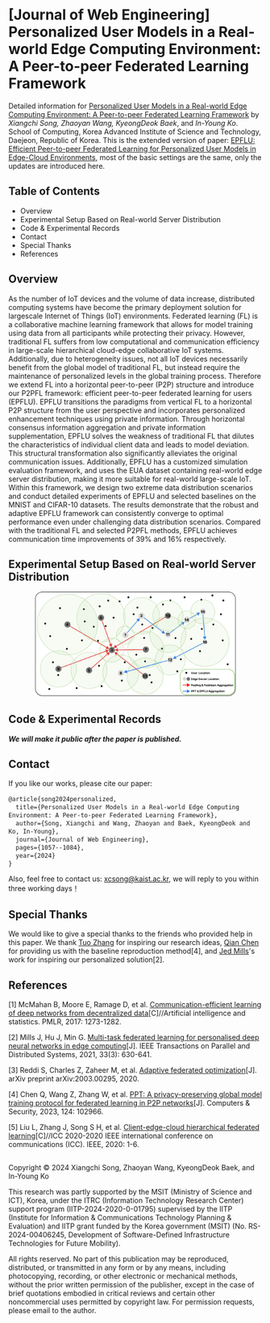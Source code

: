 # [Journal of Web Engineering] Personalized User Models in a Real-world Edge Computing Environment: A Peer-to-peer Federated Learning Framework

Detailed information for [Personalized User Models in a Real-world Edge Computing Environment: A Peer-to-peer Federated Learning Framework](https://journals.riverpublishers.com/index.php/JWE/article/view/28237) by *Xiangchi Song, Zhaoyan Wang, KyeongDeok Baek*, and *In-Young Ko*. School of Computing,  Korea Advanced Institute of Science and Technology,  Daejeon, Republic of Korea. This is the extended version of paper: [EPFLU: Efficient Peer-to-peer Federated Learning for Personalized User Models in Edge-Cloud Environments](https://link.springer.com/chapter/10.1007/978-3-031-75110-3_1), most of the basic settings are the same, only the updates are introduced here.

## Table of Contents
* Overview
* Experimental Setup Based on Real-world Server Distribution
* Code & Experimental Records
* Contact
* Special Thanks
* References


## Overview

As the number of IoT devices and the volume of data increase, distributed computing systems have become the primary deployment solution for largescale Internet of Things (IoT) environments. Federated learning (FL) is a collaborative machine learning framework that allows for model training using data from all participants while protecting their privacy. However, traditional FL suffers from low computational and communication efficiency in large-scale hierarchical cloud-edge collaborative IoT systems. Additionally, due to heterogeneity issues, not all IoT devices necessarily benefit from the global model of traditional FL, but instead require the maintenance of personalized levels in the global training process. Therefore we extend FL into a horizontal peer-to-peer (P2P) structure and introduce our P2PFL framework: efficient peer-to-peer federated learning for users (EPFLU). EPFLU transitions the paradigms from vertical FL to a horizontal P2P structure from the user perspective and incorporates personalized enhancement techniques using private information. Through horizontal consensus information aggregation and private information supplementation, EPFLU solves the weakness of traditional FL that dilutes the characteristics of individual client data and leads to model deviation. This structural transformation also significantly alleviates the original communication issues. Additionally, EPFLU has a customized simulation evaluation framework, and uses the EUA dataset containing real-world edge server distribution, making it more suitable for real-world large-scale IoT. Within this framework, we design two extreme data distribution scenarios and conduct detailed experiments of EPFLU and selected baselines on the MNIST and CIFAR-10 datasets. The results demonstrate that the robust and adaptive EPFLU framework can consistently converge to optimal performance even under challenging data distribution scenarios. Compared with the traditional FL and selected P2PFL methods, EPFLU achieves communication time improvements of 39% and 16% respectively.

## Experimental Setup Based on Real-world Server Distribution
<div align=center>
<img src="https://github.com/XiangchiSong/JWE_EPFLU/blob/main/Figures/EUA.png" alt="Image" width="400">
</div>

## Code & Experimental Records
***We will make it public after the paper is published.***

## Contact
If you like our works, please cite our paper:

```
@article{song2024personalized,
  title={Personalized User Models in a Real-world Edge Computing Environment: A Peer-to-peer Federated Learning Framework},
  author={Song, Xiangchi and Wang, Zhaoyan and Baek, KyeongDeok and Ko, In-Young},
  journal={Journal of Web Engineering},
  pages={1057--1084},
  year={2024}
}
```

Also, feel free to contact us: xcsong@kaist.ac.kr, we will reply to you within three working days！

## Special Thanks
We would like to give a special thanks to the friends who provided help in this paper. We thank [Tuo Zhang](https://tuo-zhang.com/) for inspiring our research ideas, [Qian Chen](https://kqkq926.github.io/) for providing us with the baseline reproduction method[4], and [Jed Mills](https://scholar.google.com/citations?user=30_1nBcAAAAJ&hl=zh-CN&oi=sra)'s work for inspiring our personalized solution[2].

## References
[1] McMahan B, Moore E, Ramage D, et al. [Communication-efficient learning of deep networks from decentralized data](https://proceedings.mlr.press/v54/mcmahan17a?ref=https://githubhelp.com)[C]//Artificial intelligence and statistics. PMLR, 2017: 1273-1282.

[2] Mills J, Hu J, Min G. [Multi-task federated learning for personalised deep neural networks in edge computing](https://ieeexplore.ieee.org/abstract/document/9492755)[J]. IEEE Transactions on Parallel and Distributed Systems, 2021, 33(3): 630-641.

[3] Reddi S, Charles Z, Zaheer M, et al. [Adaptive federated optimization](https://arxiv.org/abs/2003.00295)[J]. arXiv preprint arXiv:2003.00295, 2020.

[4] Chen Q, Wang Z, Zhang W, et al. [PPT: A privacy-preserving global model training protocol for federated learning in P2P networks](https://www.sciencedirect.com/science/article/pii/S0167404822003583)[J]. Computers & Security, 2023, 124: 102966.

[5] Liu L, Zhang J, Song S H, et al. [Client-edge-cloud hierarchical federated learning](https://ieeexplore.ieee.org/abstract/document/9148862)[C]//ICC 2020-2020 IEEE international conference on communications (ICC). IEEE, 2020: 1-6.

## 
Copyright © 2024 Xiangchi Song, Zhaoyan Wang, KyeongDeok Baek, and In-Young Ko

This research was partly supported by the MSIT (Ministry of Science and ICT), Korea, under the ITRC (Information Technology Research Center) support program (IITP-2024-2020-0-01795) supervised by the IITP (Institute for Information & Communications Technology Planning & Evaluation) and IITP grant funded by the Korea government (MSIT) (No. RS-2024-00406245, Development of Software-Defined Infrastructure Technologies for Future Mobility).

All rights reserved. No part of this publication may be reproduced, distributed, or transmitted in any form or by any means, including photocopying, recording, or other electronic or mechanical methods, without the prior written permission of the publisher, except in the case of brief quotations embodied in critical reviews and certain other noncommercial uses permitted by copyright law. For permission requests, please email to the author.
